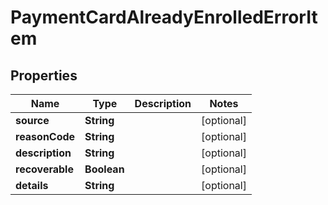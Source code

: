 

# PaymentCardAlreadyEnrolledErrorItem

## Properties

Name | Type | Description | Notes
------------ | ------------- | ------------- | -------------
**source** | **String** |  |  [optional]
**reasonCode** | **String** |  |  [optional]
**description** | **String** |  |  [optional]
**recoverable** | **Boolean** |  |  [optional]
**details** | **String** |  |  [optional]



